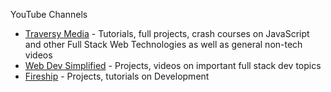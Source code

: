 YouTube Channels

- [Traversy Media](https://www.youtube.com/user/TechGuyWeb) - Tutorials, full projects, crash courses on JavaScript and other Full Stack Web Technologies as well as general non-tech videos
- [Web Dev Simplified](https://www.youtube.com/channel/UCFbNIlppjAuEX4znoulh0Cw) - Projects, videos on important full stack dev topics
- [Fireship](https://www.youtube.com/channel/UCsBjURrPoezykLs9EqgamOA) - Projects, tutorials on Development
